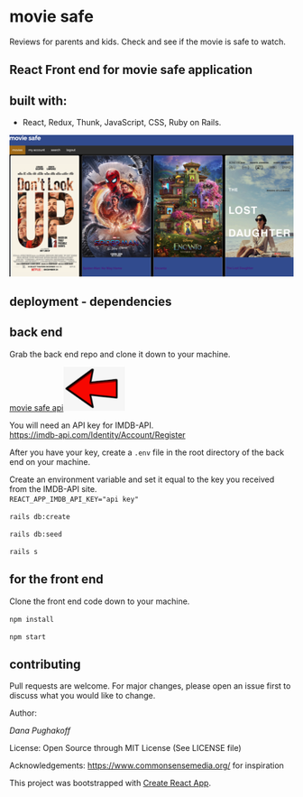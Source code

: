 # movie safe

Reviews for parents and kids. Check and see if the movie is safe to watch.

## React Front end for movie safe application

## built with:

- React, Redux, Thunk, JavaScript, CSS, Ruby on Rails.

![moviesafe](public/movie_safe.png)

## deployment - dependencies

## back end

<p>Grab the back end repo and clone it down to your machine.

[movie safe api](https://github.com/danainjax/movie-safe-api)![pointer](/public/arrow.png)

You will need an API key for IMDB-API.</br>
https://imdb-api.com/Identity/Account/Register</br>

After you have your key, create a `.env` file in the root directory of the back end on your machine.</br>

Create an environment variable and set it equal to the key you received from the IMDB-API site. </br>
`REACT_APP_IMDB_API_KEY="api key"`</br>

`rails db:create`</br>

`rails db:seed`</br>

`rails s`</br> </p>

## for the front end

Clone the front end code down to your machine.

`npm install`</br>

`npm start`</br>

## contributing

Pull requests are welcome. For major changes, please open an issue first to discuss what you would like to change.

Author:

_Dana Pughakoff_

License:
Open Source through MIT License (See LICENSE file)

Acknowledgements:
https://www.commonsensemedia.org/ for inspiration

This project was bootstrapped with [Create React App](https://github.com/facebook/create-react-app).
